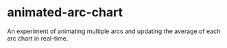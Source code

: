 # animated-arc-chart

An experiment of animating multiple arcs and updating the average of each arc chart in real-time.

